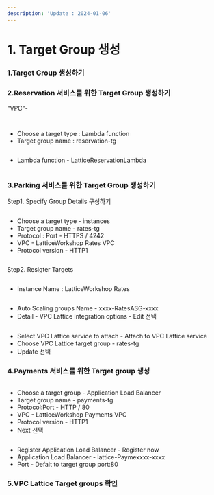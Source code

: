 ```yaml
---
description: 'Update : 2024-01-06'
---
```


# 1. Target Group 생성

### 1.Target Group 생성하기



### 2.Reservation 서비스를 위한 Target Group 생성하기



"VPC"-&#x20;

<figure><img src="../.gitbook/assets/image (15).png" alt=""><figcaption></figcaption></figure>

<figure><img src="../.gitbook/assets/image (1) (1) (1).png" alt=""><figcaption></figcaption></figure>

* Choose a target type : Lambda function
* Target group name : reservation-tg

<figure><img src="../.gitbook/assets/image (2) (1) (1).png" alt=""><figcaption></figcaption></figure>

* Lambda function - LatticeReservationLambda

<figure><img src="../.gitbook/assets/image (3) (1).png" alt=""><figcaption></figcaption></figure>



### 3.Parking 서비스를 위한 Target Group 생성하기

Step1. Specify Group Details 구성하기

<figure><img src="../.gitbook/assets/image (4) (1).png" alt=""><figcaption></figcaption></figure>

* Choose a target type - instances
* Target group name - rates-tg
* Protocol : Port - HTTPS / 4242
* VPC - LatticeWorkshop Rates VPC
* Protocol version - HTTP1

<figure><img src="../.gitbook/assets/image (5) (1).png" alt=""><figcaption></figcaption></figure>

Step2. Resigter Targets

<figure><img src="../.gitbook/assets/image (6) (1).png" alt=""><figcaption></figcaption></figure>

* Instance Name : LatticeWorkshop Rates

<figure><img src="../.gitbook/assets/image (7) (1).png" alt=""><figcaption></figcaption></figure>

* Auto Scaling groups Name - xxxx-RatesASG-xxxx
* Detail - VPC Lattice integration options - Edit 선택

<figure><img src="../.gitbook/assets/image (8) (1).png" alt=""><figcaption></figcaption></figure>

* Select VPC Lattice service to attach - Attach to VPC Lattice service
* Choose VPC Lattice target group - rates-tg
* Update 선택

### 4.Payments 서비스를 위한 Target group 생성



<figure><img src="../.gitbook/assets/image (9) (1).png" alt=""><figcaption></figcaption></figure>

* Choose a target group - Application Load Balancer
* Target group name - payments-tg
* Protocol:Port - HTTP / 80
* VPC - LatticeWorkshop Payments VPC
* Protocol version - HTTP1
* Next 선택

<figure><img src="../.gitbook/assets/image (10) (1).png" alt=""><figcaption></figcaption></figure>

* Register Application Load Balancer - Register now
* Application Load Balancer  - lattice-Paymexxxx-xxxx
* Port - Defalt to target group port:80

### 5.VPC Lattice Target groups 확인

<figure><img src="../.gitbook/assets/image (12) (1).png" alt=""><figcaption></figcaption></figure>
